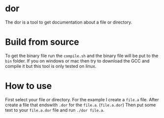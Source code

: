 # dor
The dor is a tool to get documentation about a file or directory.

# Build from source

To get the binary file run the `compile.sh` and the binary file will be put to the `bin` folder.
If you on windows or mac then try to download the GCC and compile it but this tool is only tested on linux.
# How to use
First select your file or directory. For the example I create a `file.a` file. After create a file that endswith `.dor` for the `file.a`. (`file.a.dor`)
Then put some text to your `file.a.dor` file and run `./dor file.a`.